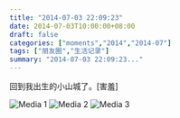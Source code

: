 ```yaml
---
title: "2014-07-03 22:09:23"
date: 2014-07-03T10:00:00+08:00
draft: false
categories: ["moments","2014","2014-07"]
tags: ["朋友圈","生活记录"]
summary: "2014-07-03 22:09:23..."
---
```


回到我出生的小山城了。[害羞]

![Media 1](/Moments/photos/2014-07-03/201407032209230.jpg)
![Media 2](/Moments/photos/2014-07-03/201407032209231.jpg)
![Media 3](/Moments/photos/2014-07-03/201407032209232.jpg)

